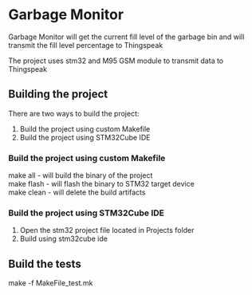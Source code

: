 # Garbage Monitor

Garbage Monitor will get the current fill level of the garbage bin and will transmit the
fill level percentage to Thingspeak

The project uses stm32 and M95 GSM module to transmit data to Thingspeak

## Building the project

There are two ways to build the project:
1. Build the project using custom Makefile
2. Build the project using STM32Cube IDE

### Build the project using custom Makefile

make all - will build the binary of the project<br>
make flash - will flash the binary to STM32 target device<br>
make clean - will delete the build artifacts<br>

### Build the project using STM32Cube IDE

1. Open the stm32 project file located in Projects folder
2. Build using stm32cube ide

## Build the tests

make -f MakeFile_test.mk
